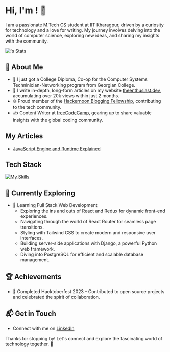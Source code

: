 # Hi, I'm <Santiago Cruz>! 👋

I am a passionate M.Tech CS student at IIT Kharagpur, driven by a curiosity for technology and a love for writing. My journey involves delving into the world of computer science, exploring new ideas, and sharing my insights with the community.

![<santiago-cruzlopez>'s Stats](https://github-readme-stats.vercel.app/api?username=<username>&theme=vue-dark&show_icons=true&hide_border=true&count_private=true)

## 🚀 About Me

- 🔭 I just got a College Diploma, Co-op for the Computer Systems Techninician-Networking program from Georgian College.
- 📝 I write in-depth, long-form articles on my website [theenthusiast.dev](https://theenthusiast.dev), accumulating over 20k views within just 2 months.
- 🌐 Proud member of the [Hackernoon Blogging Fellowship](https://hackernoon.com/), contributing to the tech community.
- ✍️ Content Writer at [freeCodeCamp](https://www.freecodecamp.org/), gearing up to share valuable insights with the global coding community.

## My Articles
- [JavaScript Engine and Runtime Explained](https://www.freecodecamp.org/news/javascript-engine-and-runtime-explained/)


## Tech Stack
[![My Skills](https://skillicons.dev/icons?i=js,html,css,wasm)](https://skillicons.dev)

## 🌱 Currently Exploring

- 🚀 Learning Full Stack Web Development
  - Exploring the ins and outs of React and Redux for dynamic front-end experiences.
  - Navigating through the world of React Router for seamless page transitions.
  - Styling with Tailwind CSS to create modern and responsive user interfaces.
  - Building server-side applications with Django, a powerful Python web framework.
  - Diving into PostgreSQL for efficient and scalable database management.

 ## 🏆 Achievements

- 🌟 Completed Hacktoberfest 2023 - Contributed to open source projects and celebrated the spirit of collaboration.


## 📬 Get in Touch

- Connect with me on [LinkedIn](https://www.linkedin.com/in/santi-cruz/)

Thanks for stopping by! Let's connect and explore the fascinating world of technology together. 🚀

<!--

Here are some ideas to get you started:

- 🔭 I’m currently working on Algorithmic Trading Bots (Expert Advisors) using MT4
- 🌱 I’m currently learning Python for EA using MT4
- 👯 I’m looking to collaborate on Algorithmic Trading and automation tools for Windows/Linux Administration.
- 📫 How to reach me: https://www.linkedin.com/in/santi-cruz/
-->
